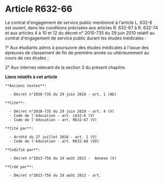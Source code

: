 # Article R632-66

Le contrat d'engagement de service public mentionné à l'article L. 632-6 est ouvert, dans les conditions précisées aux
articles R. 632-67 à R. 632-74 et aux articles 4 à 10 et 12 du décret n° 2010-735 du 29 juin 2010 relatif au contrat
d'engagement de service public durant les études médicales : 

1° Aux étudiants admis à poursuivre des études médicales à l'issue des épreuves de classement de fin de première année ou
ultérieurement au cours de ces études ; 

2° Aux internes relevant de la section 3 du présent chapitre.

**Liens relatifs à cet article**

	**Anciens textes**:

	  - Décret n°2010-735 du 29 juin 2010 - art. 1 (Ab)

	**Cite**:

	  - Décret n°2010-735 du 29 juin 2010 - art. 4 (V)
	  - Code de l'éducation - art. L632-6 (V)
	  - Code de l'éducation - art. R632-67 (V)

	**Cité par**:

	  - Arrêté du 27 juillet 2010 - art. 1 (V)
	  - Code de l'éducation - art. R632-68 (VD)

	**Codifié par**:

	  - Décret n°2013-756 du 19 août 2013 -  Annexe (V)

	**Créé par**:

	  - Décret n°2013-756 du 19 août 2013 - art.
